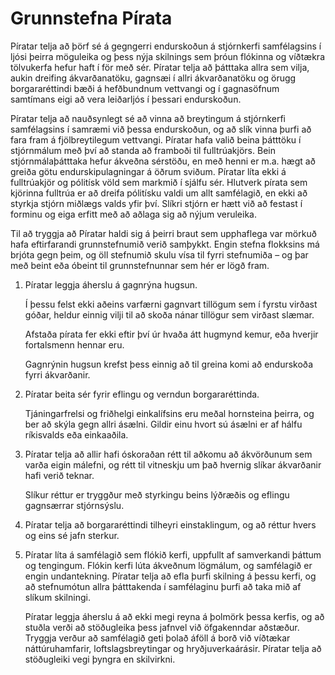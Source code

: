 # Grunnstefna Pírata

Píratar telja að þörf sé á gegngerri endurskoðun á stjórnkerfi samfélagsins í
ljósi þeirra möguleika og þess nýja skilnings sem þróun flókinna og víðtækra
tölvukerfa hefur haft í för með sér. Píratar telja að þátttaka allra sem vilja,
aukin dreifing ákvarðanatöku, gagnsæi í allri ákvarðanatöku og örugg
borgararéttindi bæði á hefðbundnum vettvangi og í gagnasöfnum samtímans eigi að
vera leiðarljós í þessari endurskoðun.

Píratar telja að nauðsynlegt sé að vinna að breytingum á stjórnkerfi
samfélagsins í samræmi við þessa endurskoðun, og að slík vinna þurfi að fara
fram á fjölbreytilegum vettvangi. Píratar hafa valið beina þátttöku í
stjórnmálum með því að standa að framboði til fulltrúakjörs. Bein
stjórnmálaþátttaka hefur ákveðna sérstöðu, en með henni er m.a. hægt að greiða
götu endurskipulagningar á öðrum sviðum. Píratar líta ekki á fulltrúakjör og
pólitísk völd sem markmið í sjálfu sér. Hlutverk pírata sem kjörinna fulltrúa er
að dreifa pólitísku valdi um allt samfélagið, en ekki að styrkja stjórn miðlægs
valds yfir því. Slíkri stjórn er hætt við að festast í forminu og eiga erfitt
með að aðlaga sig að nýjum veruleika.

Til að tryggja að Píratar haldi sig á þeirri braut sem upphaflega var mörkuð
hafa eftirfarandi grunnstefnumið verið samþykkt. Engin stefna flokksins má
brjóta gegn þeim, og öll stefnumið skulu vísa til fyrri stefnumiða – og þar með
beint eða óbeint til grunnstefnunnar sem hér er lögð fram.

 1. Píratar leggja áherslu á gagnrýna hugsun.

    Í þessu felst ekki aðeins varfærni gagnvart tillögum sem í fyrstu virðast
    góðar, heldur einnig vilji til að skoða nánar tillögur sem virðast slæmar.

    Afstaða pírata fer ekki eftir því úr hvaða átt hugmynd kemur, eða hverjir
    fortalsmenn hennar eru.

    Gagnrýnin hugsun krefst þess einnig að til greina komi að endurskoða fyrri
    ákvarðanir.

 2. Píratar beita sér fyrir eflingu og verndun borgararéttinda.

    Tjáningarfrelsi og friðhelgi einkalífsins eru meðal hornsteina þeirra, og ber
    að skýla gegn allri ásælni. Gildir einu hvort sú ásælni er af hálfu
    ríkisvalds eða einkaaðila.

 3. Píratar telja að allir hafi óskoraðan rétt til aðkomu að ákvörðunum sem varða
    eigin málefni, og rétt til vitneskju um það hvernig slíkar ákvarðanir hafi
    verið teknar.

    Slíkur réttur er tryggður með styrkingu beins lýðræðis og eflingu gagnsærrar
    stjórnsýslu.

 4. Píratar telja að borgararéttindi tilheyri einstaklingum, og að réttur hvers
    og eins sé jafn sterkur.

 5. Píratar líta á samfélagið sem flókið kerfi, uppfullt af samverkandi þáttum
    og tengingum. Flókin kerfi lúta ákveðnum lögmálum, og samfélagið er engin
    undantekning. Píratar telja að efla þurfi skilning á þessu kerfi, og að
    stefnumótun allra þátttakenda í samfélaginu þurfi að taka mið af slíkum
    skilningi.

    Píratar leggja áherslu á að ekki megi reyna á þolmörk þessa kerfis, og að
    stuðla verði að stöðugleika þess jafnvel við öfgakenndar aðstæður. Tryggja
    verður að samfélagið geti þolað áföll á borð við víðtækar náttúruhamfarir,
    loftslagsbreytingar og hryðjuverkaárásir. Píratar telja að stöðugleiki vegi
    þyngra en skilvirkni.
